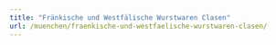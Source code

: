 ```yaml
---
title: "Fränkische und Westfälische Wurstwaren Clasen"
url: /muenchen/fraenkische-und-westfaelische-wurstwaren-clasen/
---
```

